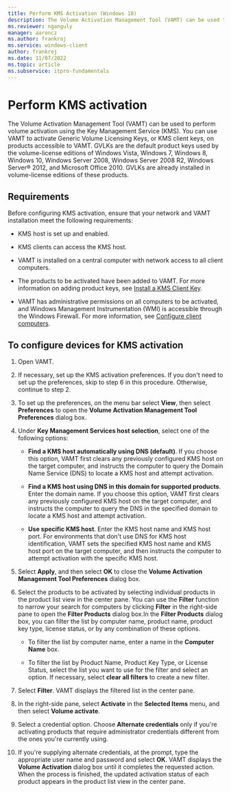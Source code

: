 ```yaml
---
title: Perform KMS Activation (Windows 10)
description: The Volume Activation Management Tool (VAMT) can be used to perform volume activation using the Key Management Service (KMS).
ms.reviewer: nganguly
manager: aaroncz
ms.author: frankroj
ms.service: windows-client
author: frankroj
ms.date: 11/07/2022
ms.topic: article
ms.subservice: itpro-fundamentals
---
```


# Perform KMS activation

The Volume Activation Management Tool (VAMT) can be used to perform volume activation using the Key Management Service (KMS). You can use VAMT to activate Generic Volume Licensing Keys, or KMS client keys, on products accessible to VAMT. GVLKs are the default product keys used by the volume-license editions of Windows Vista, Windows 7, Windows 8, Windows 10, Windows Server 2008, Windows Server 2008 R2, Windows Server® 2012, and Microsoft Office 2010. GVLKs are already installed in volume-license editions of these products.

## Requirements

Before configuring KMS activation, ensure that your network and VAMT installation meet the following requirements:

- KMS host is set up and enabled.

- KMS clients can access the KMS host.

- VAMT is installed on a central computer with network access to all client computers.

- The products to be activated have been added to VAMT. For more information on adding product keys, see [Install a KMS Client Key](install-kms-client-key-vamt.md).

- VAMT has administrative permissions on all computers to be activated, and Windows Management Instrumentation (WMI) is accessible through the Windows Firewall. For more information, see [Configure client computers](configure-client-computers-vamt.md).

## To configure devices for KMS activation

1. Open VAMT.

2. If necessary, set up the KMS activation preferences. If you don't need to set up the preferences, skip to step 6 in this procedure. Otherwise, continue to step 2.

3. To set up the preferences, on the menu bar select **View**, then select **Preferences** to open the **Volume Activation Management Tool Preferences** dialog box.

4. Under **Key Management Services host selection**, select one of the following options:

    - **Find a KMS host automatically using DNS (default)**. If you choose this option, VAMT first clears any previously configured KMS host on the target computer, and instructs the computer to query the Domain Name Service (DNS) to locate a KMS host and attempt activation.

    - **Find a KMS host using DNS in this domain for supported products**. Enter the domain name. If you choose this option, VAMT first clears any previously configured KMS host on the target computer, and instructs the computer to query the DNS in the specified domain to locate a KMS host and attempt activation.

    - **Use specific KMS host**. Enter the KMS host name and KMS host port. For environments that don't use DNS for KMS host identification, VAMT sets the specified KMS host name and KMS host port on the target computer, and then instructs the computer to attempt activation with the specific KMS host.

5. Select **Apply**, and then select **OK** to close the **Volume Activation Management Tool Preferences** dialog box.

6. Select the products to be activated by selecting individual products in the product list view in the center pane. You can use the **Filter** function to narrow your search for computers by clicking **Filter** in the right-side pane to open the **Filter Products** dialog box.In the **Filter Products** dialog box, you can filter the list by computer name, product name, product key type, license status, or by any combination of these options.

    - To filter the list by computer name, enter a name in the **Computer Name** box.

    - To filter the list by Product Name, Product Key Type, or License Status, select the list you want to use for the filter and select an option. If necessary, select **clear all filters** to create a new filter.

7. Select **Filter**. VAMT displays the filtered list in the center pane.

8. In the right-side pane, select **Activate** in the **Selected Items** menu, and then select **Volume activate**.

9. Select a credential option. Choose **Alternate credentials** only if you're activating products that require administrator credentials different from the ones you're currently using.

10. If you're supplying alternate credentials, at the prompt, type the appropriate user name and password and select **OK**.
VAMT displays the **Volume Activation** dialog box until it completes the requested action. When the process is finished, the updated activation status of each product appears in the product list view in the center pane.
